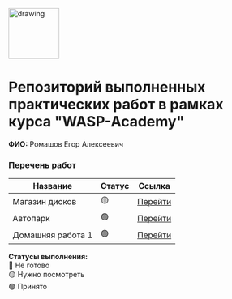 <a href="https://wasp-academy.com"><img src="https://wasp-academy.com/Resources/wasp-logo.png" alt="drawing" width="100"/></a>

# Репозиторий выполненных практических работ в рамках курса "WASP-Academy"
**ФИО:** Ромашов Егор Алексеевич
 
### Перечень работ

Название          | Статус | Ссылка
------------------|--------|--------
Магазин дисков    | 🟡     | <a href="https://github.com/1makeyourdreams1/HomeWork-C-/tree/main/Music%20disc%20shop">Перейти</a>
Автопарк          | 🟢     | <a href="https://github.com/1makeyourdreams1/Autopark/tree/main/Autopark">Перейти</a>
Домашняя работа 1 | 🟢     | <a href="https://github.com/1makeyourdreams1/HomeWork-C-/tree/main/HomeWork%201">Перейти</a>
**Статусы выполнения:** <br>
🔴 Не готово <br>
🟡 Нужно посмотреть <br>
🟢 Принято <br>
